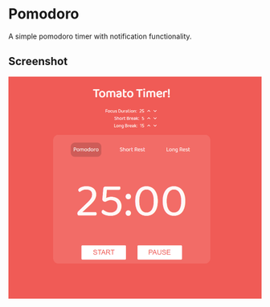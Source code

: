 # Pomodoro

A simple pomodoro timer with notification functionality.

## Screenshot
<img src="/assets/screenshot.PNG">

